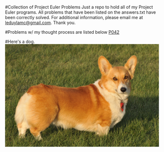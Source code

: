 #Collection of Project Euler Problems
Just a repo to hold all of my Project Euler programs. All problems that have been listed on the answers.txt have been correctly solved. For additional information, please email me at leduylamc@gmail.com. Thank you.

#Problems w/ my thought process are listed below
[P042](../blob/tree/master/P042)



#Here's a dog.
![Alt text](dog.JPG?raw=true "Dog")
